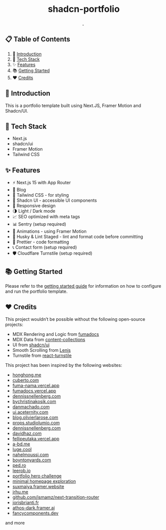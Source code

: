 <p align="center">
  <img alt="" src="/.github/assets/cover.png" />
</p>

<h1 align="center">
  shadcn-portfolio
</h1>

<p align="center">
  <a aria-label="Framework" href="https://nextjs.org">
    <img alt="" src="https://img.shields.io/badge/Next.js-000000.svg?style=for-the-badge&logo=Next.js&labelColor=000">
  </a>
  <img alt="" src="https://img.shields.io/github/languages/top/techwithanirudh/shadcn-portfolio?style=for-the-badge&labelColor=000">
  <a aria-label="License" href="https://github.com/techwithanirudh/shadcn-portfolio/blob/main/LICENSE">
    <img alt="" src="https://img.shields.io/github/license/techwithanirudh/shadcn-portfolio?style=for-the-badge&labelColor=000">
  </a>
</p>

## 📋 Table of Contents

1. 🤖 [Introduction](#introduction)
2. 🚀 [Tech Stack](#tech-stack)
3. ✨ [Features](#features)
4. 📚 [Getting Started](#getting-started)
5. ❤️ [Credits](#credits)

## <a name="introduction">🤖 Introduction</a>

This is a portfolio template built using Next.JS, Framer Motion and Shadcn/UI.

## <a name="tech-stack">🚀 Tech Stack</a>

- Next.js
- shadcn/ui
- Framer Motion
- Tailwind CSS

## <a name="features">✨ Features</a>

- ⚡️ Next.js 15 with App Router
- 📝 Blog
- 🎨 Tailwind CSS - for styling
- 🌈 Shadcn UI - accessible UI components
- 📱 Responsive design
- 🌗 Light / Dark mode
- 📈 SEO optimized with meta tags
- 📊 Sentry (setup required)
- 🎨 Animations - using Framer Motion
- 🔨 Husky & Lint Staged - lint and format code before committing
- 💄 Prettier - code formatting
- 📞 Contact form (setup required)
- 🛡️ Cloudflare Turnstile (setup required)

## <a name="getting-started">📚 Getting Started</a>

Please refer to the [getting started guide](./GETTING_STARTED.md) for information on how to configure and run the
portfolio template.

## <a name="credits">❤️ Credits</a>

This project wouldn’t be possible without the following open-source projects:

- MDX Rendering and Logic from [fumadocs](https://github.com/fuma-nama/fumadocs)
- MDX Data from [content-collections](https://www.content-collections.dev/)
- UI from [shadcn/ui](https://ui.shadcn.com/)
- Smooth Scrolling from [Lenis](https://github.com/darkroomengineering/lenis)
- Turnstile from [react-turnstile](https://github.com/marsidev/react-turnstile)

This project has been inspired by the following websites:

- [honghong.me](https://honghong.me/)
- [cuberto.com](https://cuberto.com/)
- [fuma-nama.vercel.app](https://fuma-nama.vercel.app/)
- [fumadocs.vercel.app](https://fumadocs.vercel.app/)
- [dennissnellenberg.com](https://dennissnellenberg.com/)
- [bychristinakosik.com](https://www.bychristinakosik.com/)
- [danmachado.com](https://www.danmachado.com/)
- [ui.aceternity.com](https://ui.aceternity.com/)
- [blog.olivierlarose.com](https://blog.olivierlarose.com/)
- [props.studiolumio.com](https://props.studiolumio.com/)
- [dennissnellenberg.com](https://dennissnellenberg.com/)
- [davidhaz.com](https://davidhaz.com/)
- [fellipeutaka.vercel.app](https://fellipeutaka.vercel.app/)
- [a-bd.me](https://www.a-bd.me/)
- [luge.cool](https://luge.cool/)
- [nahelmoussi.com](https://nahelmoussi.com/)
- [boyntonyards.com](https://boyntonyards.com/)
- [ped.ro](https://ped.ro/)
- [leerob.io](https://leerob.io/)
- [portfolio hero challenge](https://x.com/thereal_apk/status/1829874339254321290)
- [minimal homepage exploration](https://x.com/FonsMans/status/1829510586843152791)
- [suxmaiya.framer.website](https://x.com/SumaiyaSsa/status/1828451225714471209)
- [jrhu.me](https://jrhu.me/)
- [github.com/ismamz/next-transition-router](https://github.com/ismamz/next-transition-router)
- [jorisbrianti.fr](https://jorisbrianti.fr/)
- [athos-dark.framer.ai](https://athos-dark.framer.ai/)
- [fancycomponents.dev](https://www.fancycomponents.dev/)

and more

#
